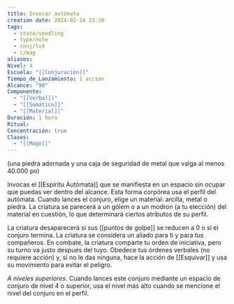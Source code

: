 ```yaml
---
title: Invocar autómata
creation date: 2024-02-14 23:20
tags:
  - state/seedling
  - type/note
  - conj/lv4
  - c/mag
aliases: 
Nivel: 4
Escuela: "[[Conjuración]]"
Tiempo_de_Lanzamiento: 1 accion
Alcance: "90"
Componente:
  - "[[Verbal]]"
  - "[[Somático]]"
  - "[[Material]]"
Duración: 1 hora
Ritual: 
Concentración: true
Clases:
  - "[[Mago]]"
---
```

(una piedra adornada y una caja de seguridad de metal que valga al menos 40.000 po)

Invocas el [[Espíritu Autómata]] que se manifiesta en un espacio sin ocupar que puedas ver
dentro del alcance. Esta forma corpórea usa el perfil del autómata. Cuando lances el conjuro, elige
un material: arcilla, metal o piedra. La criatura se parecerá a un gólem o a un modron (a tu elección) del material en cuestión, lo que determinará ciertos atributos de su perfil.

La criatura desaparecerá si sus [[puntos de golpe]] se reducen a 0 o si el conjuro termina. La criatura se considera un aliado para ti y para tus compañeros. En combate, la criatura comparte tu orden de iniciativa, pero su turno va justo después del tuyo.
Obedece tus órdenes verbales (no requiere acción) y, si no le das ninguna, hace la acción de [[Esquivar]] y usa su movimiento para evitar el peligro.

*A niveles superiores*. Cuando lances este conjuro mediante un espacio de conjuro de nivel 4 o
superior, usa el nivel más alto cuando se mencione el nivel del conjuro en el perfil.